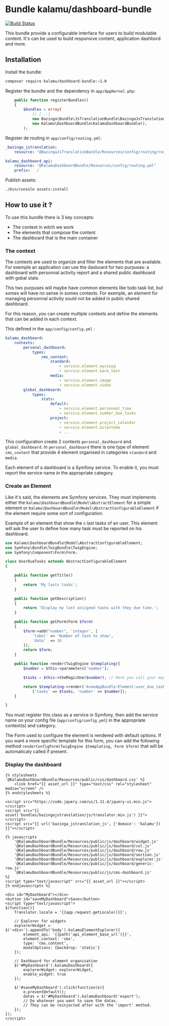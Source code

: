# Bundle kalamu/dashboard-bundle

[![Build Status](https://travis-ci.org/kalamu/dashboard-bundle.svg?branch=master)](https://travis-ci.org/kalamu/dashboard-bundle)

This bundle provide a configurable interface for users to build modulable content.
It's can be used to build responsive content, application dashbord and more.

## Installation

Install the bundle:

```sh
composer require kalamu/dashboard-bundle:~1.0
```

Register the bundle and the dependency in `app/AppKernel.php`:

``` php
    public function registerBundles()
    {
        $bundles = array(
            // [...]
            new Bazinga\Bundle\JsTranslationBundle\BazingaJsTranslationBundle(),
            new Kalamu\DashboardBundle\KalamuDashboardBundle(),
        );
```

Register de routing in `app/config/routing.yml`:

``` yaml
_bazinga_jstranslation:
    resource: "@BazingaJsTranslationBundle/Resources/config/routing/routing.yml"

kalamu_dashboard_api:
    resource: "@KalamuDashboardBundle/Resources/config/routing.yml"
    prefix:   /
```

Publish assets:

```sh
./bin/console assets:install
```

## How to use it ?

To use this bundle there is 3 key concepts:
* The context in witch we work
* The elements that compose the content
* The dashboard that is the main container


### The context
The contexts are used to organize and filter the elements that are available.
For exemple an application can use the dasboard for two purpuses: a dashboard
with personnal activity report and a shared public dashboard with gobal stats.

This two purpuses will maybe have common elements like todo task list, but somes
will have no sense in somes contexts. For exemple, an element for managing
personnal activity sould not be added in public shared dashboard.

For this reason, you can create multiple contexts and define the elements that
can be added in each context.

This defined in the `app/config/config.yml` :

``` yaml
kalamu_dashboard:
    contexts:
        personal_dashboard:
            types:
                cms_content:
                    standard:
                        - service.element.wysiwyg
                        - service.element.bare_text
                    media:
                        - service.element.image
                        - service.element.video
        global_dashboard:
            types:
                stats:
                    default:
                        - service.element.personnal_time
                        - service.element.number_due_tasks
                    project:
                        - service.element.project_calendar
                        - service.element.milestome
                        - ...
```

This configuration create 2 contexts `personal_dashboard` and `global_dashboard`.
In `personal_dashboard` there is one type of element `cms_content` that provide
4 element organised in categories `standard` and `media`.

Each element of a dashboard is a Symfony service. To enable it, you must report
the service name in the appropriate category.


### Create an Element

Like it's said, the elements are Symfony services. They must implements either
the `Kalamu\DashboardBundle\Model\AbstractElement` for a simple element or
`Kalamu\DashboardBundle\Model\AbstractConfigurableElement` if the element require
some sort of configuration.

Example of an element that show the `n` last tasks of an user. This element will
ask the user to define how many task must be reported on his dashboard.

``` php
use Kalamu\DashboardBundle\Model\AbstractConfigurableElement;
use Symfony\Bundle\TwigBundle\TwigEngine;
use Symfony\Component\Form\Form;

class UserDueTasks extends AbstractConfigurableElement
{

    public function getTitle()
    {
        return 'My lasts tasks';
    }

    public function getDescription()
    {
        return 'Display my last assigned tasks with they due time.';
    }

    public function getForm(Form $form)
    {
        $form->add("number", 'integer', [
            'label' => 'Number of task to show',
            'data'  => 10
        ]);
        return $form;
    }

    public function render(TwigEngine $templating){
        $number = $this->parameters['number'];

        $tasks = $this->theMagicOne($number); // Here you call your magic method that get the last '$number' tasks of the current user

        return $templating->render('AcmeAppBundle:Element:user_due_tasks.html.twig',
            ['tasks' => $tasks, 'number' => $number]);
    }

}
```

You must register this class as a service in Symfony, then add the service name
on your config file (`app/config/config.yml`) in the appropriate context(s) and
category.

The Form used to configure the element is rendered with default options. If
you want a more specific template for this form, you can add the following method
`renderConfigForm(TwigEngine $templating, Form $form)` that will be automaticaly
called if present.

### Display the dashboard

``` twig
{% stylesheets '@KalamuDashboardBundle/Resources/public/css/dashboard.css' %}
    <link href="{{ asset_url }}" type="text/css" rel="stylesheet" media="screen" />
{% endstylesheets %}

<script src="https://code.jquery.com/ui/1.11.4/jquery-ui.min.js"></script>
<script src="{{ asset('bundles/bazingajstranslation/js/translator.min.js') }}"></script>
<script src="{{ url('bazinga_jstranslation_js', {'domain': 'kalamu'}) }}"></script>

{% javascripts
    '@KalamuDashboardBundle/Resources/public/js/dashboard/widget.js'
    '@KalamuDashboardBundle/Resources/public/js/dashboard/col.js'
    '@KalamuDashboardBundle/Resources/public/js/dashboard/row.js'
    '@KalamuDashboardBundle/Resources/public/js/dashboard/section.js'
    '@KalamuDashboardBundle/Resources/public/js/dashboard/explorer.js'
    '@KalamuDashboardBundle/Resources/public/js/dashboard/generic-row.js'
    '@KalamuDashboardBundle/Resources/public/js/cms-dashboard.js'
%}
<script type="text/javascript" src="{{ asset_url }}"></script>
{% endjavascripts %}

<div id="MyDashboard"></div>
<button id="saveMyDashboard">Save</button>
<script type="text/javascript">
$(function(){
    Translator.locale = '{{app.request.getLocale()}}';

    // Explorer for widgets
    explorerWidget = $('<div>').appendTo('body').kalamuElementExplorer({
        element_api: '{{path('api_element_base_url')}}',
        element_context: 'cms',
        type: 'cms.content',
        modalOptions: {backdrop: 'static'}
    });

    // Dashboard for element organisation
    $('#MyDashboard').kalamuDashboard({
        explorerWidget: explorerWidget,
        enable_widget: true
    });

    $('#saveMyDashboard').click(function(e){
        e.preventDefault();
        datas = $('#MyDashboard').kalamuDashboard('export');
        // Do whatever you want to save the datas.
        // They can be reinjected after with the 'import' method.
    });
});
</script>
```
